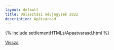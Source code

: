 ```yaml
---
layout: default
title: Választási névjegyzék 2022
description: Apátvarasd
---
```


{% include settlementHTMLs/Apaatvarasd.html %}

[Vissza](./)
